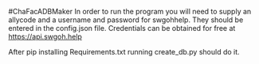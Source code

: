 #ChaFacADBMaker
In order to run the program you will need to supply an allycode and
a username and password for swgohhelp. They should be entered in the
config.json file. Credentials can be obtained for free at 
https://api.swgoh.help

After pip installing Requirements.txt running create_db.py should do it.

